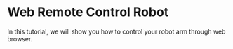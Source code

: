 # Web Remote Control Robot
In this tutorial, we will show you how to control your robot arm through web browser. 

